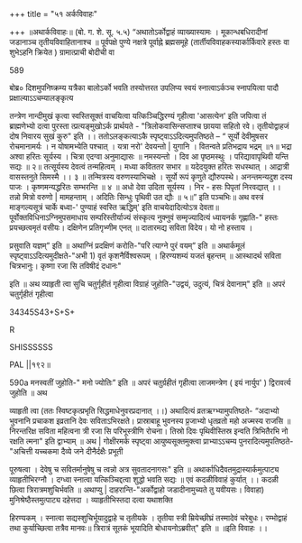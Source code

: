 +++
title = "५१ अर्कविवाहः"

+++
॥अथार्कविवाहः॥ (बो. ग. शे. सू. ५.५) “अथातोऽर्कोद्वाहं व्याख्यास्यामः । मूकान्धबधिरादीनां जडानाञ्च तृतीयविवाहितानाश्च ॥ पूर्वपक्षे पुण्ये नक्षत्रे पूर्वाह्ने ब्रह्मसमूहे (तार्तीयविवाहकस्यार्कार्किवारे हस्तः वा शुभेऽहनि क्रियेत ) ग्रामात्प्राची बोदीची वा

589

बोब्र० दिशमुपनिष्क्रम्य यत्रैका बालोऽर्को भवति तस्योत्तरत उपलिप्य स्वयं स्नात्वाऽर्कञ्च स्नापयित्वा पादौ प्रक्षाल्याऽऽचम्यालङ्कृत्य

तन्त्रेण नान्दीमुखं कृत्वा स्वस्तिसूक्तं वाचयित्वा यत्किञ्चिद्धिरण्यं गृहीत्वा 'आसत्येन' इति जपित्वा तं ब्राह्मणेभ्यो दत्वा पुरस्ता त्प्रत्यङ्मुखोऽर्क प्रार्थयते - "त्रिलोकवासिन्सप्ताश्च छायया सहितो रवे। तृतीयोद्वाहजं दोष निवारय सुखं कुरु" इति ।। ततोऽलङ्कत्याऽकै स्पृष्ट्वाऽऽदित्यमुपतिष्ठते – “ सूर्यो देवीमुषसर रोचमानामर्यः । न योषामभ्येति पश्चात् । यत्रा नरो' देवयन्तो | युगानि । वितन्वते प्रतिभद्राय भद्रम् ॥१॥ भद्रा अश्वा हरितः सूर्यस्य । चित्रा एदग्वा अनुमाद्यासः ॥ नमस्यन्तो । दिव आ पृष्ठमस्थुः । परिद्यावापृथिवी यन्ति सद्यः ॥ २॥ तत्सूर्यस्य देवत्वं तन्महित्वम् । मध्या कविततर सभार ॥ यदेदयुक्त हरितः सधस्थात् । आद्रात्री वासस्तनुते सिमस्मै ।। ३ ॥ तन्मित्रस्य वरुणस्याभिचक्षे । सूर्यो रूपं कृणुते द्यौरुपस्थे। अनन्तमन्यदुश दस्य पाजः । कृष्णमन्यद्धरितः सम्भरन्ति ॥ ४ ॥ अधो देवा उदिता सूर्यस्य । निर - हसः पिपृतां निरवद्यात् ।। तन्नो मित्रो वरुणो | मामहन्ताम् । अदितिः सिन्धुः पृथिवी उत द्यौः ॥ ५॥” इति पञ्चभिः॥ अथ वस्त्रं माङ्गल्यसूत्रं चार्के बध्वा-' पुण्याहं स्वस्ति ऋद्धिम्' इति वाचयेदादित्योऽत्र देवता॥ पूर्वोक्तविधिनाऽग्निमुपसमाधाय सम्परिस्तीर्याज्यं संस्कृत्य नुक्नुवं सम्मृज्यादित्यं ध्यायनर्क गृह्णाति-" हस्तः प्रयच्छत्वमृतं वसीयः। दक्षिणेन प्रतिगृभ्णीम एनत् ॥ दातारमद्य सविता विदेय। यो नो हस्ताय ।

प्रसुवाति यज्ञम्” इति ॥ अथाग्निं प्रदक्षिणं करोति-"परि त्याग्ने पुरं वयम्” इति ॥ अथार्कमूलं स्पृष्ट्वाऽऽदित्यमुदीक्षते-"अभी 1) वृतं कृशनैर्विश्वरूपम् । हिरण्यशम्यं यजतं बृहन्तम् ॥ आस्थादर्थ सविता चित्रभानुः। कृष्णा रजा सि तविषीदं दधानः"

इति ॥ अथ व्याहृती त्वा सुचि चतुर्गृहीतं गृहीत्वा विग्राहं जुहोति-"उद्वयं, उदुत्यं, चित्रं देवानाम्" इति ॥ अपरं चतुर्गृहीतं गृहीत्वा

34345S43+S+S+

R

SHISSSSSS

PAL ||१९२॥

590a मनस्वतीं जुहोति-" मनो ज्योतिः” इति ॥ अपरं चतुर्ग्रहीतं गृहीत्वा लाजमन्त्रेण ( इयं नार्युप' ) द्विरावर्त्य जुहोति ॥ अथ

व्याहृती त्वा (ततः स्विष्टकृत्प्रभृति सिद्धमाधेनुवरप्रदानात् ।।) अथादित्यं व्रतऋग्भ्यामुपतिष्ठते- “अदाभ्यो भुवनानि प्रचाकश इव्रतानि देवः सविताऽभिरक्षते। प्रास्राबाहू भुवनस्य प्र॒जाभ्यो धृतव्रतो महो अज्मस्य राजसि ॥ निरन्तरिक्ष सविता महित्वना त्री रजा सि परिभूस्त्रीणि रोचना। तिस्रो दिवः पृथिवीस्तिस्र इन्वति त्रिभितैरभि नो रक्षति त्मना" इति द्वाभ्याम् ॥ अथ | गोक्षीरमर्क स्पृष्ट्वा आयुष्यसूक्तमुक्त्वा प्राभ्याऽऽचम्य पुनरादित्यमुपतिष्ठते-"अचित्ती यच्चकमा दैव्ये जने दीनैर्दक्षैः प्रभूती

पूरुषत्वा । देवेषु च सवितर्मानुषेषु च त्वन्नो अत्र सुवतादनागसः" इति ॥ अथार्काधिदैवतमुद्रास्यार्कमुत्पाट्य व्याहृतीभिरग्नौ । दग्ध्वा स्नात्वा यत्किञ्चिद्दत्वा शुद्धो भवति सद्यः ॥ एवं कदळीविवाहं कुर्यात् ।। कदळी छित्वा त्रिरात्रमशुचिर्भवति ॥ अथाप्यु | दाहरान्ति-"अर्कोद्वाहो जडादीनामुच्यते तु यवीयसः। विवाहा) मुनिश्रेष्ठैस्तमुत्पाट्य दहेत्तदा । व्याहृतीभिस्तदा दत्वा यथाशक्ति

हिरण्यकम् । स्नात्वा सद्यस्शुचिर्भूयादुद्वाहे च तृतीयके । तृतीया स्त्री म्रियेच्छीघ्रं तस्मादेवं चरेबुधः। रम्भोद्वाहं तथा कुर्याच्छित्वा तत्रैव मानवः॥ त्रिरात्रं सूतकं भूयादिति बोधायनोऽब्रवीत्" इति ॥ ॥इति विवाहः ।।
